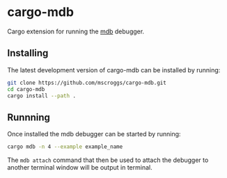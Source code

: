 # cargo-mdb

Cargo extension for running the [mdb](https://github.com/TomMelt/mdb) debugger.

## Installing

The latest development version of cargo-mdb can be installed by running:

```bash
git clone https://github.com/mscroggs/cargo-mdb.git
cd cargo-mdb
cargo install --path .
```

## Runnning

Once installed the mdb debugger can be started by running:

```bash
cargo mdb -n 4 --example example_name
```

The `mdb attach` command that then be used to attach the debugger to another
terminal window will be output in terminal.

